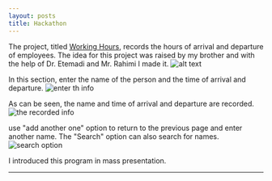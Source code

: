 ```yaml
---
layout: posts
title: Hackathon
---
```


The project, titled [Working Hours](http://98521162.pythonanywhere.com/), records the hours of arrival and departure of employees.
The idea for this project was raised by my brother and with the help of Dr. Etemadi and Mr. Rahimi I made it.
![alt text](.../assets/images/hackathon1.PNG)

In this section, enter the name of the person and the time of arrival and departure. 
![enter th info](https://azadehdarabi.github.io/assets/images/hackathon2.PNG)

As can be seen, the name and time of arrival and departure are recorded.
![the recorded info](https://azadehdarabi.github.io/assets/images/hackathon3.PNG)

use "add another one" option to return to the previous page and enter another name.
The "Search" option can also search for names.
![search option](https://azadehdarabi.github.io/assets/images/hackathon4.PNG)

I introduced this program in mass presentation.


---